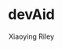 ---
title: devAid
github: https://github.com/kevit/devaid-jekyll-theme
demo: http://themes.3rdwavemedia.com/demo/devaid/
author: Xiaoying Riley
ssg:
  - Jekyll
cms:
  - No Cms
---